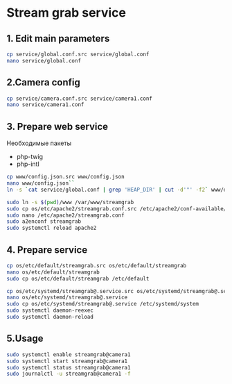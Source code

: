 # Stream grab service

## 1. Edit main parameters
```bash
cp service/global.conf.src service/global.conf
nano service/global.conf
```

## 2.Camera config
```bash
cp service/camera.conf.src service/camera1.conf
nano service/camera1.conf
```

## 3. Prepare web service
Необходимые пакеты
- php-twig
- php-intl

```bash
cp www/config.json.src www/config.json
nano www/config.json``
ln -s `cat service/global.conf | grep 'HEAP_DIR' | cut -d'"' -f2` www/data

sudo ln -s $(pwd)/www /var/www/streamgrab
sudo cp os/etc/apache2/streamgrab.conf.src /etc/apache2/conf-available/streamgrab.conf
sudo nano /etc/apache2/streamgrab.conf
sudo a2enconf streamgrab
sudo systemctl reload apache2
```

## 4. Prepare service
```bash
cp os/etc/default/streamgrab.src os/etc/default/streamgrab
nano os/etc/default/streamgrab
sudo cp os/etc/default/streamgrab /etc/default

cp os/etc/systemd/streamgrab@.service.src os/etc/systemd/streamgrab@.service
nano os/etc/systemd/streamgrab@.service
sudo cp os/etc/systemd/streamgrab@.service /etc/systemd/system
sudo systemctl daemon-reexec
sudo systemctl daemon-reload
```

## 5.Usage
```bash
sudo systemctl enable streamgrab@camera1
sudo systemctl start streamgrab@camera1
sudo systemctl status streamgrab@camera1
sudo journalctl -u streamgrab@camera1 -f
```
